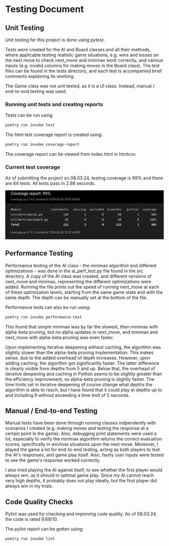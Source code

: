 # Testing Document

## Unit Testing

Unit testing for this project is done using pytest. 

Tests were created for the AI and Board classes and all their methods, where applicable testing realistic game situations, e.g. wins and losses on the next move to check next_move and minimax work correctly, and various inputs (e.g. invalid columns for making moves in the Board class). The test files can be found in the tests directory, and each test is accompanied brief comments explaining its working.

The Game class was not unit tested, as it is a UI class. Instead, manual / end-to-end testing was used.

### Running unit tests and creating reports

Tests can be run using 

```bash
poetry run invoke test
```

The html test coverage report is created using:

```bash
poetry run invoke coverage-report
```

The coverage report can be viewed from index.html in htmlcov.

### Current test coverage

As of submitting the project on 08.03.24, testing coverage is 99% and there are 64 tests. All tests pass in 2.86 seconds. 

![Test Coverage Report](https://github.com/lenbie/Connect4AI/blob/main/documentation/coverage-report.png)

## Performance Testing

Performance testing of the AI class - the minimax algorithm and different optimizations - was done in the ai_perf_test.py file found in the src directory. A copy of the AI class was created, and different versions of next_move and minimax, representing the different optimizations were added. Running the file prints out the speed of running next_move at each of these optimization levels, starting from the same game state and with the same depth. The depth can be manually set at the bottom of the file.

Performance tests can also be run using:

```bash
poetry run invoke performance-test
```

This found that simple minimax was by far the slowest, then minimax with alpha-beta pruning, but no alpha updates in next_move, and minimax and next_move with alpha-beta pruning was even faster. 

Upon implementing iterative deepening without caching, the algorithm was slightly slower than the alpha-beta pruning implementation. This makes sense, due to the added overhead of depth increases. However, upon adding caching, the algorithm got significantly faster. The latter difference is clearly visible from depths from 5 and up. Below that, the overhead of iterative deepening and caching in Python seems to be slightly greater than the efficiency improvement, so alpha-beta pruning is slightly faster. The time limits set in iterative deepening of course change what depths the algorithm is able to reach, but I have found that it could play at depths up to and including 9 without exceeding a time limit of 5 seconds.

## Manual / End-to-end Testing

Manual tests have been done through running classes indpendently with scenarios I created (e.g. making moves and testing the response at a certain point in the game). Also, debugging print statements were used a lot, especially to verify the minimax algorithm returns the correct evaluation scores, specifically in win/loss situations upon the next move. Moreover, I played the game a lot for end-to-end testing, acting as both players to test the AI's responses, and game play itself. Also, faulty user inputs were tested to see the game's response worked correctly.

I also tried playing the AI against itself, to see whether the first player would always win, as it should in optimal game play. Since my AI cannot reach very high depths, it probably does not play ideally, but the first player did always win in my trials. 


## Code Quality Checks
Pylint was used for checking and improving code quality. As of 08.03.24, the code is rated 9.69/10.

The pylint report can be gotten using:

```bash
poetry run invoke lint
```